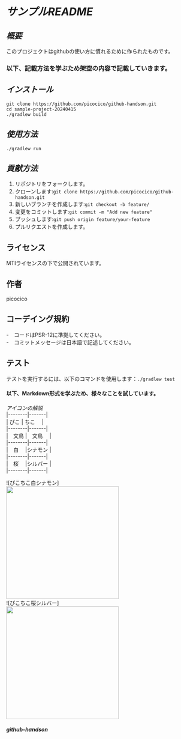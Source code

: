 # *サンプルREADME*

## *概要* <br>
このプロジェクトはgithubの使い方に慣れるために作られたものです。

### 以下、記載方法を学ぶため架空の内容で記載していきます。<br>

## *インストール*<br>
`git clone https://github.com/picocico/github-handson.git`<br>
`cd sample-project-20240415`<br>
`./gradlew build`<br>

## *使用方法*　
`./gradlew run`

## *貢献方法*
1. リポジトリをフォークします。
2. クローンします:`git clone https://github.com/picocico/github-handson.git`<br>
3. 新しいブランチを作成します:`git checkout -b feature/`<br>
4. 変更をコミットします:`git commit -m "Add new feature"`<br>
5. プッシュします:`git push origin feature/your-feature`<br>
6. プルリクエストを作成します。<br>

## ライセンス
MTIライセンスの下で公開されています。

## 作者
picocico

## コーデイング規約
-　コードはPSR-12に準拠してください。<br>
-　コミットメッセージは日本語で記述してください。

## テスト
テストを実行するには、以下のコマンドを使用します：`./gradlew test`

#### 以下、Markdown形式を学ぶため、様々なことを試しています。
 
*アイコンの解説*<br>
|--------|-------|<br>
|  ぴこ   |  ちこ　 |<br>
|--------|-------|<br>
|　文鳥  |　文鳥　 |<br>
|--------|-------|<br>
|　白　  |シナモン |<br>
|--------|-------|<br>
|　桜　  |シルバー |<br>
|--------|-------|<br>

![ぴこちこ白シナモン]<br>
<img src="https://github.com/user-attachments/assets/c630d4af-7f8b-4245-96e3-758cfd8f2ca8" width="300"> <br>
![ぴこちこ桜シルバー]<br>
<img src="https://github.com/user-attachments/assets/e0f1d6f9-4cd6-41ff-906c-a07db106a138" width="300"> <br>


##### github-handson
